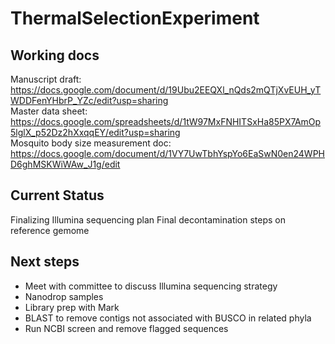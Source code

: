 # ThermalSelectionExperiment
 
## Working docs 

Manuscript draft: https://docs.google.com/document/d/19Ubu2EEQXl_nQds2mQTjXvEUH_yTWDDFenYHbrP_YZc/edit?usp=sharing      
Master data sheet: https://docs.google.com/spreadsheets/d/1tW97MxFNHITSxHa85PX7AmOp5lglX_p52Dz2hXxqqEY/edit?usp=sharing    
Mosquito body size measurement doc: https://docs.google.com/document/d/1VY7UwTbhYspYo6EaSwN0en24WPHD6ghMSKWiWAw_J1g/edit    


## Current Status 

Finalizing Illumina sequencing plan
Final decontamination steps on reference gemome

## Next steps 

- Meet with committee to discuss Illumina sequencing strategy
- Nanodrop samples
- Library prep with Mark
- BLAST to remove contigs not associated with BUSCO in related phyla
- Run NCBI screen and remove flagged sequences 
